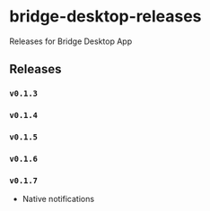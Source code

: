 # bridge-desktop-releases
Releases for Bridge Desktop App

## Releases

### `v0.1.3`

### `v0.1.4`

### `v0.1.5`

### `v0.1.6`

### `v0.1.7`

- Native notifications
